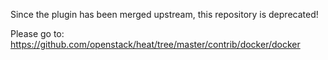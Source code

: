 Since the plugin has been merged upstream, this repository is deprecated!

Please go to: https://github.com/openstack/heat/tree/master/contrib/docker/docker
